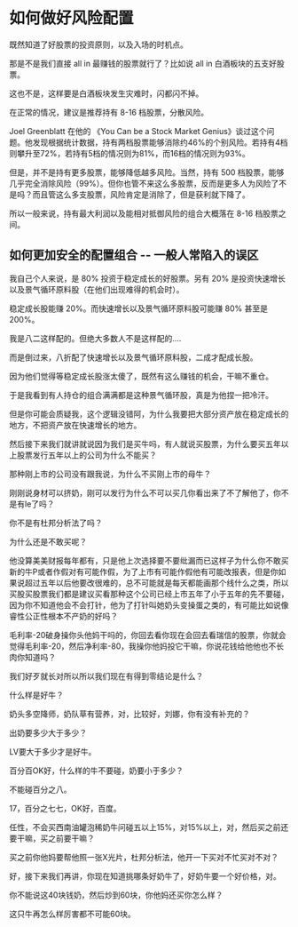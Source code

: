 # 如何做好风险配置

既然知道了好股票的投资原则，以及入场的时机点。

那是不是我们直接 all in 最赚钱的股票就行了？比如说 all in 白酒板块的五支好股票。

这也不是，这样要是白酒板块发生灾难时，闪都闪不掉。

在正常的情况，建议是推荐持有 8-16 档股票，分散风险。

Joel Greenblatt 在他的 《You Can be a Stock Market Genius》谈过这个问题。他发现根据统计数据，持有两档股票能够消除约46%的个别风险。若持有4档则攀升至72%，若持有5档的情况则为81%，而16档的情况则为93%。

但是，并不是持有更多股票，能够降低越多风险。当然，持有 500 档股票，能够几乎完全消除风险（99%）。但你也管不来这么多股票，反而是更多人为风险了不是吗？而且管这么多支股票，风险肯定是消除了，但是获利就下降了。

所以一般来说，持有最大利润以及能相对抵御风险的组合大概落在 8-16 档股票之间。

## 如何更加安全的配置组合 -- 一般人常陷入的误区

我自己个人来说，是 80% 投资于稳定成长的好股票。另有 20% 是投资快速增长以及景气循环原料股（在他们出现难得的机会时）。

稳定成长股能赚 20%。而快速增长以及景气循环原料股可能赚 80% 甚至是 200%。

我是八二这样配的。但绝大多数人不是这样配的....

而是倒过来，八折配了快速增长以及景气循环原料股，二成才配成长股。

因为他们觉得等稳定成长股涨太傻了，既然有这么赚钱的机会，干嘛不重仓。

于是我看到有人持仓的组合满满都是这种景气循环股，真是为他捏一把冷汗。

但是你可能会质疑我，这个逻辑没错阿，为什么我要把大部分资产放在稳定成长的地方，不把资产放在快速增长的地方。







然后接下来我们就讲就说因为我们是买牛吗，有人就说买股票，为什么要买五年以上股票发行五年以上的公司为什么不能买？

那种刚上市的公司没有跟我说，为什么不买刚上市的母牛？


刚刚说身材可以挤奶，刚可以发行为什么不可以买几你看出来了不了解他了，你不是有le了吗？

你不是有杜邦分析法了吗？

为什么还是不敢买呢？

他没算美美财报每年都有，只是他上次选择要不要纰漏而已这样子为什么你不敢买新的牛P或者作假对有可能作假，为了上市有可能作假他有可能改报表，但是你如果说超过五年以后他要改很难的，总不可能就是每天都能画那个线什么之类，所以买股买股票我们都是建议买看那种这个公司已经上市五年了小于五年的先不要碰，因为你不知道他会不会打针，他为了打针叫她奶头变操蛋之类的，有可能比如说像睿性公正性根本不产奶的好吗？

毛利率-20破身操你头他妈干吗的，你回去看你现在会回去看瑞信的股票，你就会觉得毛利率-20，然后净利率-80，我操你他妈投它干嘛，你说花钱给他他也不长肉你知道吗？

我们好歹就长对所以所以我们现在有得到零结论是什么？

什么样是好牛？


奶头多空降师，奶队草有营养，对，比较好，刘娜，你有没有补充的？

出奶要多少大于多少？

LV要大于多少才是好牛。

百分百OK好，什么样的牛不要碰，奶要小于多少？

不能碰百分之八。

17，百分之七七，OK好，百度。

任性，不会买西南油罐泡稀奶牛问碰五以上15%，对15%以上，对，然后买之前还要干嘛，买之前要干嘛？

买之前你他妈要帮他照一张X光片，杜邦分析法，他开一下买对不忙买对不对？

好，接下来我们再讲，你现在知道挑哪条好奶牛了，好奶牛要一个好价格，对。


你不能说这40块钱奶，然后炒到60块，你他妈还买你怎么样？

这只牛再怎么样厉害都不可能60块。
